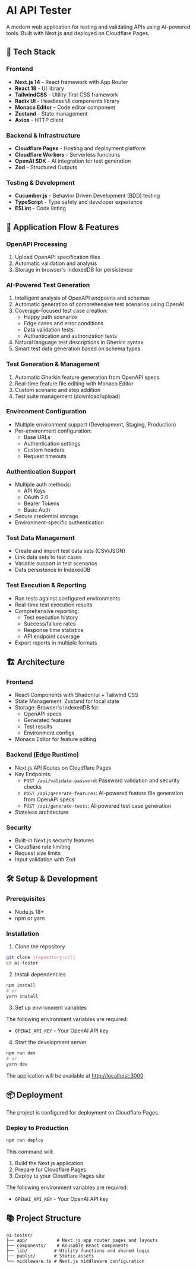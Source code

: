 # AI API Tester

A modern web application for testing and validating APIs using AI-powered tools. Built with Next.js and deployed on Cloudflare Pages.

## 🚀 Tech Stack

### Frontend

- **Next.js 14** - React framework with App Router
- **React 18** - UI library
- **TailwindCSS** - Utility-first CSS framework
- **Radix UI** - Headless UI components library
- **Monaco Editor** - Code editor component
- **Zustand** - State management
- **Axios** - HTTP client

### Backend & Infrastructure

- **Cloudflare Pages** - Hosting and deployment platform
- **Cloudflare Workers** - Serverless functions
- **OpenAI SDK** - AI integration for test generation
- **Zod** - Structured Outputs

### Testing & Development

- **Cucumber.js** - Behavior Driven Development (BDD) testing
- **TypeScript** - Type safety and developer experience
- **ESLint** - Code linting

## 🔄 Application Flow & Features

### OpenAPI Processing

1. Upload OpenAPI specification files
2. Automatic validation and analysis
3. Storage in browser's IndexedDB for persistence

### AI-Powered Test Generation

1. Intelligent analysis of OpenAPI endpoints and schemas
2. Automatic generation of comprehensive test scenarios using OpenAI
3. Coverage-focused test case creation:
   - Happy path scenarios
   - Edge cases and error conditions
   - Data validation tests
   - Authentication and authorization tests
4. Natural language test descriptions in Gherkin syntax
5. Smart test data generation based on schema types

### Test Generation & Management

1. Automatic Gherkin feature generation from OpenAPI specs
2. Real-time feature file editing with Monaco Editor
3. Custom scenario and step addition
4. Test suite management (download/upload)

### Environment Configuration

- Multiple environment support (Development, Staging, Production)
- Per-environment configuration:
  - Base URLs
  - Authentication settings
  - Custom headers
  - Request timeouts

### Authentication Support

- Multiple auth methods:
  - API Keys
  - OAuth 2.0
  - Bearer Tokens
  - Basic Auth
- Secure credential storage
- Environment-specific authentication

### Test Data Management

- Create and import test data sets (CSV/JSON)
- Link data sets to test cases
- Variable support in test scenarios
- Data persistence in IndexedDB

### Test Execution & Reporting

- Run tests against configured environments
- Real-time test execution results
- Comprehensive reporting:
  - Test execution history
  - Success/failure rates
  - Response time statistics
  - API endpoint coverage
- Export reports in multiple formats

## 🏗️ Architecture

### Frontend

- React Components with Shadcn/ui + Tailwind CSS
- State Management: Zustand for local state
- Storage: Browser's IndexedDB for:
  - OpenAPI specs
  - Generated features
  - Test results
  - Environment configs
- Monaco Editor for feature editing

### Backend (Edge Runtime)

- Next.js API Routes on Cloudflare Pages
- Key Endpoints:
  - `POST /api/validate-password`: Password validation and security checks
  - `POST /api/generate-features`: AI-powered feature file generation from OpenAPI specs
  - `POST /api/generate-tests`: AI-powered test case generation
- Stateless architecture

### Security

- Built-in Next.js security features
- Cloudflare rate limiting
- Request size limits
- Input validation with Zod

## 🛠️ Setup & Development

### Prerequisites

- Node.js 18+
- npm or yarn

### Installation

1. Clone the repository

```bash
git clone [repository-url]
cd ai-tester
```

2. Install dependencies

```bash
npm install
# or
yarn install
```

3. Set up environment variables

The following environment variables are required:

- `OPENAI_API_KEY` - Your OpenAI API key

4. Start the development server

```bash
npm run dev
# or
yarn dev
```

The application will be available at [http://localhost:3000](http://localhost:3000).

## 📦 Deployment

The project is configured for deployment on Cloudflare Pages.

### Deploy to Production

```bash
npm run deploy
```

This command will:

1. Build the Next.js application
2. Prepare for Cloudflare Pages
3. Deploy to your Cloudflare Pages site

The following environment variables are required:

- `OPENAI_API_KEY` - Your OpenAI API key

## 📚 Project Structure

```
ai-tester/
├── app/           # Next.js app router pages and layouts
├── components/    # Reusable React components
├── lib/          # Utility functions and shared logic
├── public/       # Static assets
└── middleware.ts # Next.js middleware configuration
```
